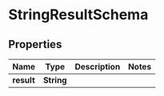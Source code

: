 
# StringResultSchema

## Properties
Name | Type | Description | Notes
------------ | ------------- | ------------- | -------------
**result** | **String** |  | 



